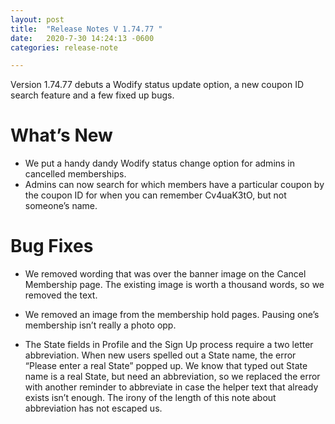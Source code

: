 ```yaml
---
layout: post
title:  "Release Notes V 1.74.77 "
date:   2020-7-30 14:24:13 -0600
categories: release-note

---
```

Version 1.74.77 debuts a Wodify status update option, a new coupon ID search feature and a few fixed up bugs.


# What’s New
- We put a handy dandy Wodify status change option for admins in cancelled memberships. 
- Admins can now search for which members have a particular coupon by the coupon ID for when you can remember Cv4uaK3tO, but not someone’s name. 



# Bug Fixes
- We removed wording that was over the banner image on the Cancel Membership page. The existing image is worth a thousand words, so we removed the text.

- We removed an image from the membership hold pages. Pausing one’s membership isn’t really a photo opp. 

- The State fields in Profile and the Sign Up process require a two letter abbreviation. When new users spelled out a State name, the error “Please enter a real State” popped up. We know that typed out State name is a real State, but need an abbreviation, so we replaced the error with another reminder to abbreviate in case the helper text that already exists isn’t enough. The irony of the length of this note about abbreviation has not escaped us.  
 